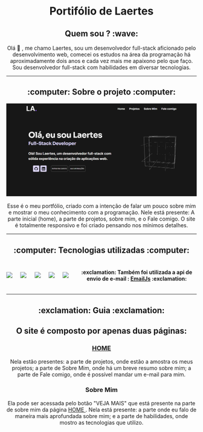 <h1 align="center">Portifólio de Laertes</h1>

<h2 align="center"> Quem sou ? :wave: </h2> 

<p align="center">Olá 👋 , me chamo Laertes, sou um desenvolvedor full-stack aficionado pelo desenvolvimento web, comecei os estudos na área da programação há aproximadamente dois anos e cada vez mais me apaixono pelo que faço. Sou desenvolvedor full-stack com habilidades em diversar tecnologias.</p>
<hr/>
<h2 align="center">  :computer: Sobre o projeto :computer: </h2>

![Captura de tela do projeto](my-portifolio/src/assets/CapturaDoProjeto.png)

<p align="center">Esse é o meu portfólio, criado com a intenção de falar um pouco sobre mim e mostrar o meu conhecimento com a programação. Nele está presente: A parte inicial (home), a parte de projetos, sobre mim, e o Fale comigo. O site é totalmente responsivo e foi criado pensando nos mínimos detalhes.</p>
<hr/>

<h2 align="center">  :computer: Tecnologias utilizadas :computer: </h2>

<div style="display: flex; align-items: center; " align="center">
  <img src="https://cdn.jsdelivr.net/gh/devicons/devicon@latest/icons/react/react-original-wordmark.svg" width="66px" />
  <img src="https://cdn.jsdelivr.net/gh/devicons/devicon@latest/icons/javascript/javascript-original.svg" width="66px" />
  <img src="https://cdn.jsdelivr.net/gh/devicons/devicon@latest/icons/css3/css3-original.svg" width="66px" />
  <img src="https://cdn.jsdelivr.net/gh/devicons/devicon@latest/icons/html5/html5-original.svg" width="66px" />
  <img src="https://cdn.jsdelivr.net/gh/devicons/devicon@latest/icons/git/git-original.svg" width="66px" />

  <h4> :exclamation: Também foi utilizada a api de envio de e-mail : <a href="https://www.emailjs.com/" target="_blank"> EmailJs</a> :exclamation: </h4>
</div>
<hr/>

<h2 align="center"> :exclamation: Guia :exclamation: </h2>

<h2 align="center">O site é composto por apenas duas páginas: </h2>

<h3 align="center" id="home-id"><a href="#home-id"> HOME </a></h3>
<p  align="center"> Nela estão presentes: a parte de projetos, onde estão a amostra os meus projetos; a parte de Sobre Mim, onde há um breve resumo sobre mim; a parte de Fale comigo, onde é possível mandar um e-mail para mim.</p>

<h3 align="center">Sobre Mim</h3>

<p  align="center">Ela pode ser acessada pelo botão "VEJA MAIS" que está presente na parte de sobre mim da página
<a href="#home-id"> HOME </a>.
 Nela está presente: a parte onde eu falo de maneira mais aprofundada sobre mim; e a parte de habilidades, onde mostro as tecnologias que utilizo. </p>

